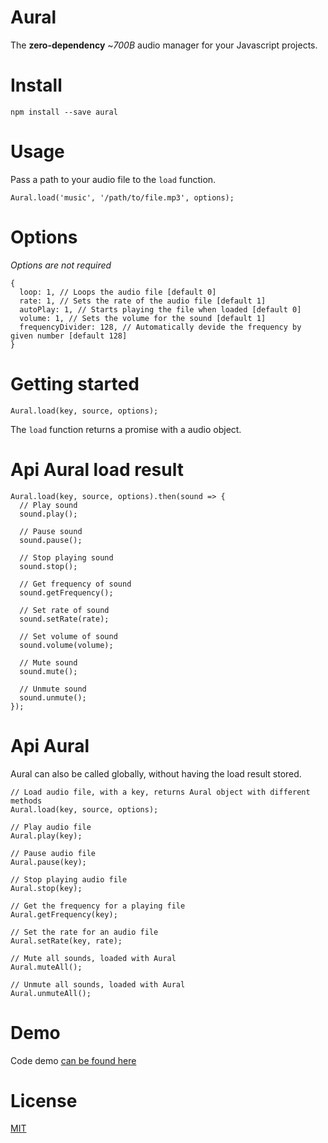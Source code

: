# Aural

The __zero-dependency__ ~_700B_ audio manager for your Javascript projects.

# Install

```
npm install --save aural
```

# Usage

Pass a path to your audio file to the `load` function.

```
Aural.load('music', '/path/to/file.mp3', options);
```

# Options

_Options are not required_

```
{
  loop: 1, // Loops the audio file [default 0]
  rate: 1, // Sets the rate of the audio file [default 1]
  autoPlay: 1, // Starts playing the file when loaded [default 0]
  volume: 1, // Sets the volume for the sound [default 1]
  frequencyDivider: 128, // Automatically devide the frequency by given number [default 128]
}
```

# Getting started
`Aural.load(key, source, options);`

The `load` function returns a promise with a audio object.

# Api Aural load result
```
Aural.load(key, source, options).then(sound => {
  // Play sound
  sound.play();

  // Pause sound
  sound.pause();

  // Stop playing sound
  sound.stop();

  // Get frequency of sound
  sound.getFrequency();

  // Set rate of sound
  sound.setRate(rate);
  
  // Set volume of sound
  sound.volume(volume);

  // Mute sound
  sound.mute();

  // Unmute sound
  sound.unmute();
});
```

# Api Aural

Aural can also be called globally, without having the load result stored.

```
// Load audio file, with a key, returns Aural object with different methods
Aural.load(key, source, options);

// Play audio file
Aural.play(key);

// Pause audio file
Aural.pause(key);

// Stop playing audio file
Aural.stop(key);

// Get the frequency for a playing file
Aural.getFrequency(key);

// Set the rate for an audio file
Aural.setRate(key, rate);

// Mute all sounds, loaded with Aural
Aural.muteAll();

// Unmute all sounds, loaded with Aural
Aural.unmuteAll();
```

# Demo
Code demo [can be found here](https://stackblitz.com/edit/aural)

# License

[MIT](https://oss.ninja/mit/mjanssen/)
